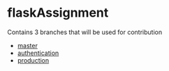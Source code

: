 # flaskAssignment
Contains 3 branches that will be used for contribution
- [master](https://github.com/moringaschool/flaskAssignment/tree/master)
- [authentication](https://github.com/moringaschool/flaskAssignment/tree/authentication)
- [production](https://github.com/moringaschool/flaskAssignment/tree/production)

